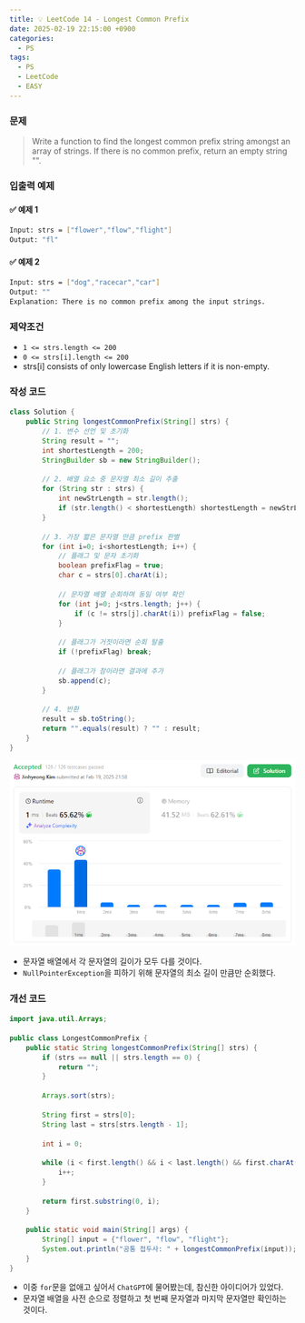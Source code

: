 ```yaml
---
title: 💡 LeetCode 14 - Longest Common Prefix
date: 2025-02-19 22:15:00 +0900
categories:
  - PS
tags:
  - PS
  - LeetCode
  - EASY
---
```


### 문제
> Write a function to find the longest common prefix string amongst an array of strings.
> If there is no common prefix, return an empty string "".


### 입출력 예제
#### ✅ 예제 1
```bash
Input: strs = ["flower","flow","flight"]
Output: "fl"
```

#### ✅ 예제 2
```bash
Input: strs = ["dog","racecar","car"]
Output: ""
Explanation: There is no common prefix among the input strings.
```


### 제약조건
- `1 <= strs.length <= 200`
- `0 <= strs[i].length <= 200`
- strs[i] consists of only lowercase English letters if it is non-empty.


### 작성 코드
```java
class Solution {
	public String longestCommonPrefix(String[] strs) {
		// 1. 변수 선언 및 초기화
		String result = "";
		int shortestLength = 200;
		StringBuilder sb = new StringBuilder();
		
		// 2. 배열 요소 중 문자열 최소 길이 추출
		for (String str : strs) {
			int newStrLength = str.length();
			if (str.length() < shortestLength) shortestLength = newStrLength;
		}
		
		// 3. 가장 짧은 문자열 만큼 prefix 판별 
		for (int i=0; i<shortestLength; i++) {
			// 플래그 및 문자 초기화
			boolean prefixFlag = true;
			char c = strs[0].charAt(i);
			
			// 문자열 배열 순회하며 동일 여부 확인
			for (int j=0; j<strs.length; j++) {
				if (c != strs[j].charAt(i)) prefixFlag = false;
			}
			
			// 플래그가 거짓이라면 순회 탈출
			if (!prefixFlag) break;
			
			// 플래그가 참이라면 결과에 추가
			sb.append(c);
		}
		
		// 4. 반환
		result = sb.toString();
		return "".equals(result) ? "" : result;
	}
}
```
![](/assets/image/Pasted%20image%2020250528001208.png)
- 문자열 배열에서 각 문자열의 길이가 모두 다를 것이다.
- `NullPointerException`을 피하기 위해 문자열의 최소 길이 만큼만 순회했다.


### 개선 코드
```java
import java.util.Arrays;

public class LongestCommonPrefix {
	public static String longestCommonPrefix(String[] strs) {
		if (strs == null || strs.length == 0) {
			return "";
		}
		
		Arrays.sort(strs);
		
		String first = strs[0];
		String last = strs[strs.length - 1];
		
		int i = 0;
		
		while (i < first.length() && i < last.length() && first.charAt(i) == last.charAt(i)) {
			i++;
		}
		
		return first.substring(0, i);
	}
	
	public static void main(String[] args) {
		String[] input = {"flower", "flow", "flight"};
		System.out.println("공통 접두사: " + longestCommonPrefix(input));  // 출력: "fl"
	}
}
```
- 이중 `for`문을 없애고 싶어서 `ChatGPT`에 물어봤는데, 참신한 아이디어가 있었다. 
- 문자열 배열을 사전 순으로 정렬하고 첫 번째 문자열과 마지막 문자열만 확인하는 것이다.